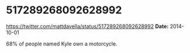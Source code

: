 # 517289268092628992
https://twitter.com/mattdavella/status/517289268092628992
**Date:** 2014-10-01

68% of people named Kyle own a motorcycle.
